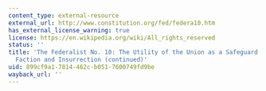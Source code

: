 ```yaml
---
content_type: external-resource
external_url: http://www.constitution.org/fed/federa10.htm
has_external_license_warning: true
license: https://en.wikipedia.org/wiki/All_rights_reserved
status: ''
title: 'The Federalist No. 10: The Utility of the Union as a Safeguard Against Domestic
  Faction and Insurrection (continued)'
uid: 899cf9a1-7814-462c-b051-7600749fd9be
wayback_url: ''
---
```

